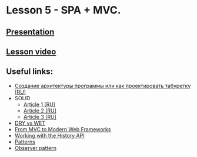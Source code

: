 # Lesson 5 - SPA + MVC.

<!-- ## [Home Work]()  
  
**Deadline: TBD**   -->

## [Presentation](https://slides.com/aleh_lipski/deck-d202c7)
## [Lesson video](https://drive.google.com/file/d/1nibOS5_dSX8XYSTLWURydif9OUwZqpCA/view?usp=sharing)

## Useful links:
* [Создание архитектуры программы или как проектировать табуретку [RU]](https://habr.com/ru/post/276593/)
* SOLID
  * [Article 1 [RU]](http://igor.quatrocode.com/2008/09/solid-top-5.html)
  * [Article 2 [RU]](https://blog.byndyu.ru/2009/10/solid.html)
  * [Article 3 [RU]](http://sergeyteplyakov.blogspot.com/2014/10/solid.html)
* [DRY vs WET](https://apptech.com.tr/5-benefits-of-applying-dry-principle-to-your-code/)
* [From MVC to Modern Web Frameworks](https://medium.com/hackernoon/from-mvc-to-modern-web-frameworks-8067ec9dee65)  
* [Working with the History API](https://developer.mozilla.org/en-US/docs/Web/API/History_API/Working_with_the_History_API)
* [Patterns](https://refactoring.guru/design-patterns)
* [Observer pattern](https://refactoring.guru/design-patterns/observer)